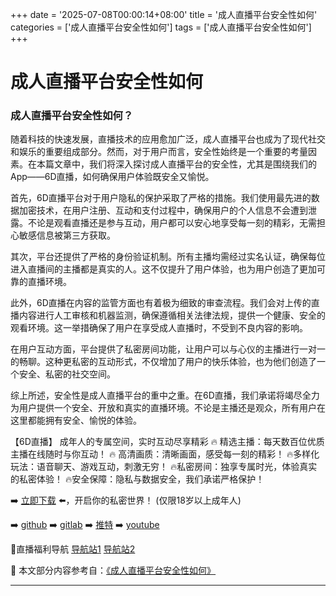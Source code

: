 +++
date = '2025-07-08T00:00:14+08:00'
title = '成人直播平台安全性如何'
categories = ['成人直播平台安全性如何']
tags = ['成人直播平台安全性如何']
+++

# 成人直播平台安全性如何

### 成人直播平台安全性如何？

随着科技的快速发展，直播技术的应用愈加广泛，成人直播平台也成为了现代社交和娱乐的重要组成部分。然而，对于用户而言，安全性始终是一个重要的考量因素。在本篇文章中，我们将深入探讨成人直播平台的安全性，尤其是围绕我们的App——6D直播，如何确保用户体验既安全又愉悦。

首先，6D直播平台对于用户隐私的保护采取了严格的措施。我们使用最先进的数据加密技术，在用户注册、互动和支付过程中，确保用户的个人信息不会遭到泄露。不论是观看直播还是参与互动，用户都可以安心地享受每一刻的精彩，无需担心敏感信息被第三方获取。

其次，平台还提供了严格的身份验证机制。所有主播均需经过实名认证，确保每位进入直播间的主播都是真实的人。这不仅提升了用户体验，也为用户创造了更加可靠的直播环境。

此外，6D直播在内容的监管方面也有着极为细致的审查流程。我们会对上传的直播内容进行人工审核和机器监测，确保遵循相关法律法规，提供一个健康、安全的观看环境。这一举措确保了用户在享受成人直播时，不受到不良内容的影响。

在用户互动方面，平台提供了私密房间功能，让用户可以与心仪的主播进行一对一的畅聊。这种更私密的互动形式，不仅增加了用户的快乐体验，也为他们创造了一个安全、私密的社交空间。

综上所述，安全性是成人直播平台的重中之重。在6D直播，我们承诺将竭尽全力为用户提供一个安全、开放和真实的直播环境。不论是主播还是观众，所有用户在这里都能拥有安全、愉悦的体验。

【6D直播】
成年人的专属空间，实时互动尽享精彩
🔥 精选主播：每天数百位优质主播在线随时与你互动！
🔥 高清画质：清晰画面，感受每一刻的精彩！
🔥多样化玩法：语音聊天、游戏互动，刺激无穷！
🔥私密房间：独享专属时光，体验真实的私密体验！
🔥安全保障：隐私与数据安全，我们承诺严格保护！

➡️ [立即下载](https://down123.s3.ap-east-1.amazonaws.com/down/down.html?channelCode=blog) ⬅️，开启你的私密世界！
(仅限18岁以上成年人)

➡️ [github](https://aldult-live.github.io/)
➡️ [gitlab](https://seo-09598d.gitlab.io/)
➡️ [推特](https://x.com/wegame33)
➡️ [youtube](https://www.youtube.com/@6Dlive)

🔞直播福利导航 [导航站1](https://webstack-86085a.gitlab.io/) [导航站2](https://onlygit123-2.github.io/)


📘 本文部分内容参考自：[《成人直播平台安全性如何》](https://github.com/liveshow123321/tvshow)

---
